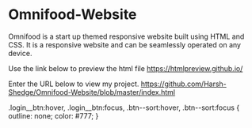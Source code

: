 # Omnifood-Website
Omnifood is a start up themed responsive website built using HTML and CSS. It is a responsive website and can be seamlessly operated on any device.

Use the link below to preview the html file https://htmlpreview.github.io/

Enter the URL below to view my project. https://github.com/Harsh-Shedge/Omnifood-Website/blob/master/index.html





<!-- Note to self -->

<!-- TO REMOVE DEFAULT OUTLINES FROM A BUTTON USE THIS BELOW -->


.login__btn:hover,
.login__btn:focus,
.btn--sort:hover,
.btn--sort:focus {
  outline: none;
  color: #777;
}
